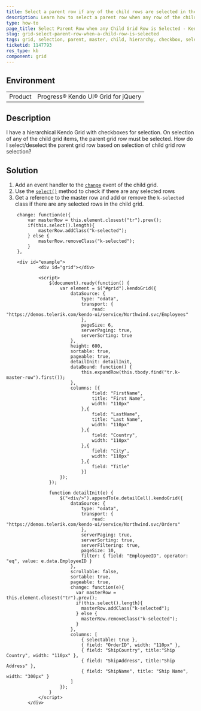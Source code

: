```yaml
---
title: Select a parent row if any of the child rows are selected in the Grid
description: Learn how to select a parent row when any row of the child is selected in the Grid.
type: how-to
page_title: Select Parent Row when any Child Grid Row is Selected - Kendo UI Grid
slug: grid-select-parent-row-when-a-child-row-is-selected
tags: grid, selection, parent, master, child, hierarchy, checkbox, select, row, any
ticketid: 1147793
res_type: kb
component: grid
---
```


## Environment

<table>
 <tr>
  <td>Product</td>
  <td>Progress® Kendo UI® Grid for jQuery</td> 
 </tr>
</table>


## Description

I have a hierarchical Kendo Grid with checkboxes for selection. On selection of any of the child grid items, the parent grid row must be selected. How do I select/deselect the parent grid row based on selection of child grid row selection?

## Solution

1. Add an event handler to the [`change`](/api/javascript/ui/grid/events/change) event of the child grid.
1. Use the [`select()`](/api/javascript/ui/grid/methods/select) method to check if there are any selected rows
1. Get a reference to the master row and add or remove the `k-selected` class if there are any selected rows in the child grid.

```
    change: function(e){
        var masterRow = this.element.closest("tr").prev();
        if(this.select().length){
            masterRow.addClass("k-selected");
        } else {
            masterRow.removeClass("k-selected");
        }
    },
```


```dojo
    <div id="example">
            <div id="grid"></div>

            <script>
                $(document).ready(function() {
                    var element = $("#grid").kendoGrid({
                        dataSource: {
                            type: "odata",
                            transport: {
                                read: "https://demos.telerik.com/kendo-ui/service/Northwind.svc/Employees"
                            },
                            pageSize: 6,
                            serverPaging: true,
                            serverSorting: true
                        },
                        height: 600,
                        sortable: true,
                        pageable: true,
                        detailInit: detailInit,
                        dataBound: function() {
                            this.expandRow(this.tbody.find("tr.k-master-row").first());
                        },
                        columns: [{
                                field: "FirstName",
                                title: "First Name",
                                width: "110px"
                            },{
                                field: "LastName",
                                title: "Last Name",
                                width: "110px"
                            },{
                                field: "Country",
                                width: "110px"
                            },{
                                field: "City",
                                width: "110px"
                            },{
                                field: "Title"
                            }]
                    });
                });

                function detailInit(e) {                  
                    $("<div/>").appendTo(e.detailCell).kendoGrid({
                        dataSource: {
                            type: "odata",
                            transport: {
                                read: "https://demos.telerik.com/kendo-ui/service/Northwind.svc/Orders"
                            },
                            serverPaging: true,
                            serverSorting: true,
                            serverFiltering: true,
                            pageSize: 10,
                            filter: { field: "EmployeeID", operator: "eq", value: e.data.EmployeeID }
                        },
                        scrollable: false,
                        sortable: true,
                        pageable: true,
                      	change: function(e){
                          var masterRow = this.element.closest("tr").prev();
                          if(this.select().length){
                            masterRow.addClass("k-selected");
                          } else {
                            masterRow.removeClass("k-selected");
                          }
                        },
                        columns: [
                            { selectable: true },
                            { field: "OrderID", width: "110px" },
                            { field: "ShipCountry", title:"Ship Country", width: "110px" },
                            { field: "ShipAddress", title:"Ship Address" },
                            { field: "ShipName", title: "Ship Name", width: "300px" }
                        ]
                    });
                }
            </script>
        </div>
```
